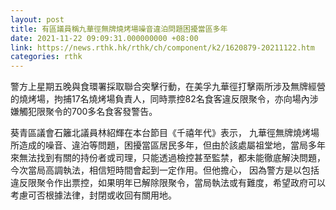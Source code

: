 ```yaml
---
layout: post
title: 有區議員稱九華徑無牌燒烤場噪音違泊問題困擾當區多年
date: 2021-11-22 09:09:31.000000000 +08:00
link: https://news.rthk.hk/rthk/ch/component/k2/1620879-20211122.htm
categories: rthk
---
```


警方上星期五晚與食環署採取聯合突擊行動，在美孚九華徑打擊兩所涉及無牌經營的燒烤場，拘捕17名燒烤場負責人，同時票控82名食客違反限聚令，亦向場內涉嫌觸犯限聚令的700多名食客發警告。

葵青區議會石籬北議員林紹輝在本台節目《千禧年代》表示， 九華徑無牌燒烤場所造成的噪音、違泊等問題，困擾當區居民多年，但由於該處屬祖堂地，當局多年來無法找到有關的持份者或司理，只能透過檢控甚至監禁，都未能徹底解決問題，今次當局高調執法，相信短時間會起到一定作用。但他擔心， 因為警方是以包括違反限聚令作出票控，如果明年已解除限聚令，當局執法或有難度，希望政府可以考慮可否根據法律，封閉或收回有關用地。
